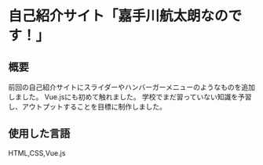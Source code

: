 # 自己紹介サイト「嘉手川航太朗なのです！」

## 概要
前回の自己紹介サイトにスライダーやハンバーガーメニューのようなものを追加しました。
Vue.jsにも初めて触れました。
学校でまだ習っていない知識を予習し、アウトプットすることを目標に制作しました。

## 使用した言語
HTML,CSS,Vue.js
